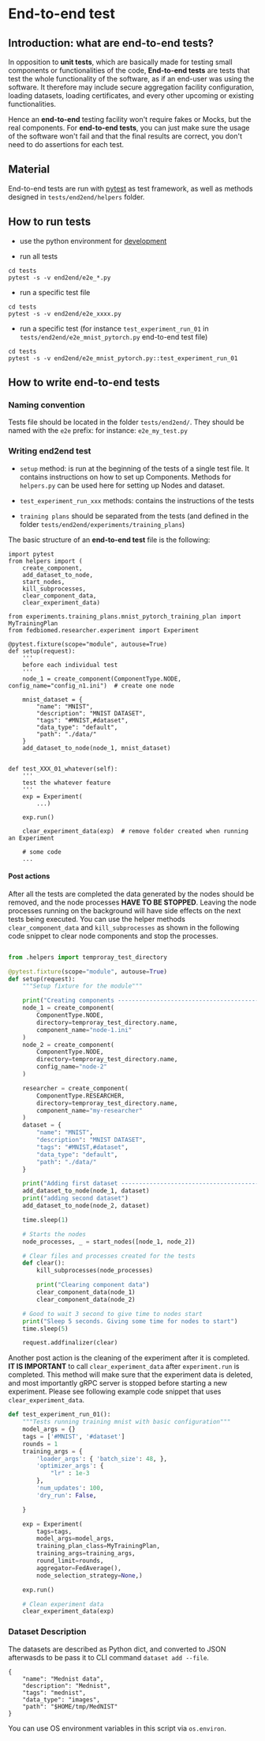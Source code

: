 # End-to-end test

## Introduction: what are end-to-end tests?

In opposition to **unit tests**, which are basically made for testing  small components or functionalities of the code, **End-to-end tests** are tests that test the whole functionality of the software, as if an end-user was using the software. It therefore may include secure aggregation facility configuration, loading datasets, loading certificates, and every other upcoming or existing functionalities.

Hence an **end-to-end** testing facility won't require fakes or Mocks, but the real components. For **end-to-end tests**, you can just make sure the usage of the software won't fail and that the final results are correct, you don't need to do assertions for each test.

## Material

End-to-end tests are run with [pytest](https://docs.pytest.org/) as test framework, as well as methods designed in `tests/end2end/helpers` folder.

## How to run tests

* use the python environment for [development](../docs/developer/development-environment.md)

* run all tests

```
cd tests
pytest -s -v end2end/e2e_*.py
```

* run a specific test file

```
cd tests
pytest -s -v end2end/e2e_xxxx.py
```

* run a specific test
(for instance `test_experiment_run_01` in `tests/end2end/e2e_mnist_pytorch.py` end-to-end test file)

```
cd tests
pytest -s -v end2end/e2e_mnist_pytorch.py::test_experiment_run_01
```
## How to write end-to-end tests

### Naming convention

Tests file should be located in the folder `tests/end2end/`. They should be named with the `e2e` prefix:
 for instance: `e2e_my_test.py`


### Writing end2end test

* `setup` method: is run at the beginning of the tests of a single test file. It contains instructions on how to set up Components. Methods for `helpers.py` can be used here for setting up Nodes and dataset.

* `test_experiment_run_xxx` methods: contains the instructions of the tests

* `training plans` should be separated from the tests (and defined in the folder `tests/end2end/experiments/training_plans`)

The basic structure of an **end-to-end test** file is the following:

```
import pytest
from helpers import (
    create_component,
    add_dataset_to_node,
    start_nodes,
    kill_subprocesses,
    clear_component_data,
    clear_experiment_data)

from experiments.training_plans.mnist_pytorch_training_plan import MyTrainingPlan
from fedbiomed.researcher.experiment import Experiment

@pytest.fixture(scope="module", autouse=True)
def setup(request):
    '''
    before each individual test
    '''
    node_1 = create_component(ComponentType.NODE, config_name="config_n1.ini")  # create one node

    mnist_dataset = {
        "name": "MNIST",
        "description": "MNIST DATASET",
        "tags": "#MNIST,#dataset",
        "data_type": "default",
        "path": "./data/"
    }
    add_dataset_to_node(node_1, mnist_dataset)


def test_XXX_01_whatever(self):
    '''
    test the whatever feature
    '''
    exp = Experiment(
        ...)

    exp.run()

    clear_experiment_data(exp)  # remove folder created when running an Experiment

    # some code
    ...

```

#### Post actions

After all the tests are completed the data generated by the nodes should be removed, and the node processes  **HAVE TO BE STOPPED**. Leaving the node processes running on the background will have side effects on the next tests being executed. You can use the helper methods `clear_component_data` and `kill_subprocesses` as shown in the following code snippet to clear node components and stop the processes.


```python

from .helpers import temproray_test_directory

@pytest.fixture(scope="module", autouse=True)
def setup(request):
    """Setup fixture for the module"""

    print("Creating components ---------------------------------------------")
    node_1 = create_component(
        ComponentType.NODE,
        directory=temproray_test_directory.name,
        component_name="node-1.ini"
    )
    node_2 = create_component(
        ComponentType.NODE,
        directory=temproray_test_directory.name,
        config_name="node-2"
    )

    researcher = create_component(
        ComponentType.RESEARCHER,
        directory=temproray_test_directory.name,
        component_name="my-researcher"
    )
    dataset = {
        "name": "MNIST",
        "description": "MNIST DATASET",
        "tags": "#MNIST,#dataset",
        "data_type": "default",
        "path": "./data/"
    }

    print("Adding first dataset --------------------------------------------")
    add_dataset_to_node(node_1, dataset)
    print("adding second dataset")
    add_dataset_to_node(node_2, dataset)

    time.sleep(1)

    # Starts the nodes
    node_processes, _ = start_nodes([node_1, node_2])

    # Clear files and processes created for the tests
    def clear():
        kill_subprocesses(node_processes)

        print("Clearing component data")
        clear_component_data(node_1)
        clear_component_data(node_2)

    # Good to wait 3 second to give time to nodes start
    print("Sleep 5 seconds. Giving some time for nodes to start")
    time.sleep(5)

    request.addfinalizer(clear)


```

Another post action is the cleaning of the experiment after it is completed. **IT IS IMPORTANT** to call `clear_experiment_data` after `experiment.run` is completed. This method will make sure that the experiment data is deleted, and most importantly gRPC server is stopped before starting a new experiment. Please see following example code snippet that uses `clear_experiment_data`.

```python
def test_experiment_run_01():
    """Tests running training mnist with basic configuration"""
    model_args = {}
    tags = ['#MNIST', '#dataset']
    rounds = 1
    training_args = {
        'loader_args': { 'batch_size': 48, },
        'optimizer_args': {
            "lr" : 1e-3
        },
        'num_updates': 100,
        'dry_run': False,

    }

    exp = Experiment(
        tags=tags,
        model_args=model_args,
        training_plan_class=MyTrainingPlan,
        training_args=training_args,
        round_limit=rounds,
        aggregator=FedAverage(),
        node_selection_strategy=None,)

    exp.run()

    # Clean experiment data
    clear_experiment_data(exp)

```

### Dataset Description

The datasets are described as Python dict, and converted to JSON afterwasds to be pass it to CLI command `dataset add --file`.

```
{
    "name": "Mednist data",
    "description": "Mednist",
    "tags": "mednist",
    "data_type": "images",
    "path": "$HOME/tmp/MedNIST"
}
```

You can use OS environment variables in this script via `os.environ`.


